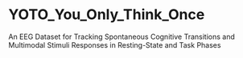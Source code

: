 # YOTO_You_Only_Think_Once
An EEG Dataset for Tracking Spontaneous Cognitive Transitions and Multimodal Stimuli Responses in Resting-State and Task Phases
